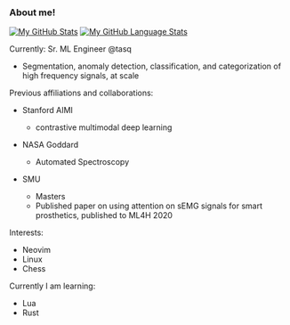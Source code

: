 ### About me!
[![My GitHub Stats](https://github-readme-stats.vercel.app/api/?username=josephsdavid&count_private=true&theme=tokyonight&showicons=true)]()
[![My GitHub Language Stats](https://github-readme-stats.vercel.app/api/top-langs/?username=josephsdavid&langs_count=10&theme=tokyonight&hide=javascript,html,vim%20script,jupyter%20notebook,css,glsl,tex,cmake,powershell,coffeescript,ruby,makefile&layout=compact)]()

<!--
**josephsdavid/josephsdavid** is a ✨ _special_ ✨ repository because its `README.md` (this file) appears on your GitHub profile.

Here are some ideas to get you started:

- 🔭 I’m currently working on ...
- 🌱 I’m currently learning ...
- 👯 I’m looking to collaborate on ...
- 🤔 I’m looking for help with ...
- 💬 Ask me about ...
- 📫 How to reach me: ...
- 😄 Pronouns: ...
- ⚡ Fun fact: ...
-->

Currently: Sr. ML Engineer @tasq

- Segmentation, anomaly detection, classification, and categorization of high frequency signals, at scale

Previous affiliations and collaborations:

- Stanford AIMI
    - contrastive multimodal deep learning

- NASA Goddard
    - Automated Spectroscopy

- SMU
    - Masters
    - Published paper on using attention on sEMG signals for smart prosthetics, published to ML4H 2020

Interests:
- Neovim
- Linux
- Chess

Currently I am learning:
- Lua
- Rust
